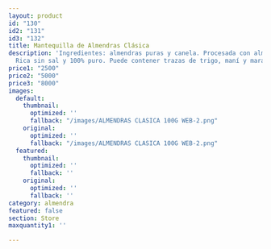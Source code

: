 ```yaml
---
layout: product
id: "130"
id2: "131"
id3: "132"
title: Mantequilla de Almendras Clásica
description: 'Ingredientes: almendras puras y canela. Procesada con almendra de Costa
  Rica sin sal y 100% puro. Puede contener trazas de trigo, maní y marañón.  '
price1: "2500"
price2: "5000"
price3: "8000"
images:
  default:
    thumbnail:
      optimized: ''
      fallback: "/images/ALMENDRAS CLASICA 100G WEB-2.png"
    original:
      optimized: ''
      fallback: "/images/ALMENDRAS CLASICA 100G WEB-2.png"
  featured:
    thumbnail:
      optimized: ''
      fallback: ''
    original:
      optimized: ''
      fallback: ''
category: almendra
featured: false
section: Store
maxquantity1: ''

---
```

